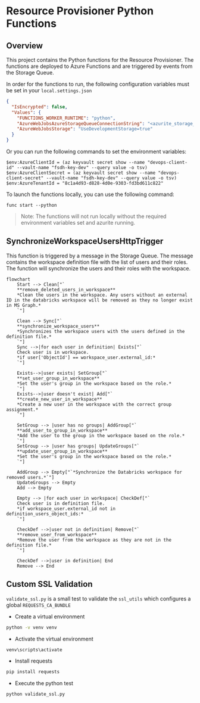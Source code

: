 # Resource Provisioner Python Functions


## Overview

This project contains the Python functions for the Resource Provisioner. The functions are deployed to Azure Functions and are triggered by events from the Storage Queue.

In order for the functions to run, the following configuration variables must be set in your `local.settings.json`

```json
{
  "IsEncrypted": false,
  "Values": {
    "FUNCTIONS_WORKER_RUNTIME": "python",
    "AzureWebJobsAzureStorageQueueConnectionString": "<azurite_storage_connection_string>",
    "AzureWebJobsStorage": "UseDevelopmentStorage=true"
  }
}
```

Or you can run the following commands to set the environment variables:

```pwsh
$env:AzureClientId = (az keyvault secret show --name "devops-client-id" --vault-name "fsdh-key-dev" --query value -o tsv)
$env:AzureClientSecret = (az keyvault secret show --name "devops-client-secret" --vault-name "fsdh-key-dev" --query value -o tsv)
$env:AzureTenantId = "8c1a4d93-d828-4d0e-9303-fd3bd611c822"
```

To launch the functions locally, you can use the following command:

```pwsh
func start --python
```

> Note: The functions will not run locally without the required environment variables set and azurite running.


## SynchronizeWorkspaceUsersHttpTrigger

This function is triggered by a message in the Storage Queue. The message contains the workspace definition file with the list of users and their roles. The function will synchronize the users and their roles with the workspace.


```mermaid
flowchart
    Start --> Clean["`
    **remove_deleted_users_in_workspace**
    *Clean the users in the workspace. Any users without an external ID in the databricks workspace will be removed as they no longer exist in MS Graph.*
    `"]

    Clean --> Sync["`
    **synchronize_workspace_users**
    *Synchronizes the workspace users with the users defined in the definition file.*
    `"]
    Sync -->|for each user in definition| Exists["`
    Check user is in workspace.
    *if user['ObjectId'] == workspace_user.external_id:*
    `"]
    
    Exists-->|user exists| SetGroup["`
    **set_user_group_in_workspace**
    *Set the user's group in the workspace based on the role.*
    `"]
    Exists-->|user doesn't exist| Add["`
    **create_new_user_in_workspace**
    *Create a new user in the workspace with the correct group assignment.*
    `"]

    SetGroup --> |user has no groups| AddGroup["`
    **add_user_to_group_in_workspace**
    *Add the user to the group in the workspace based on the role.*
    `"]
    SetGroup --> |user has groups| UpdateGroups["`
    **update_user_group_in_workspace**
    *Set the user's group in the workspace based on the role.*
    `"]

    AddGroup --> Empty["`*Synchronize the Databricks workspace for removed users.*`"]
    UpdateGroups --> Empty
    Add --> Empty

    Empty --> |for each user in workspace| CheckDef["`
    Check user is in definition file.
    *if workspace_user.external_id not in definition_users_object_ids:*
    `"]

    CheckDef -->|user not in definition| Remove["`
    **remove_user_from_workspace**
    *Remove the user from the workspace as they are not in the definition file.*
    `"]

    CheckDef -->|user in definition| End
    Remove --> End
```

## Custom SSL Validation

`validate_ssl.py` is a small test to validate the `ssl_utils` which configures a global `REQUESTS_CA_BUNDLE`

- Create a virtual environment
```bash
python -v venv venv
```
- Activate the virtual environment
```bash
venv\scripts\activate
```

- Install requests
```bash
pip install requests
```

- Execute the python test
```bash
python validate_ssl.py
```
